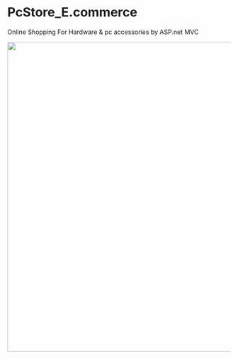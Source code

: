 # PcStore_E.commerce
Online Shopping For Hardware &amp; pc accessories by ASP.net MVC

<img src="https://user-images.githubusercontent.com/16438786/45266939-52e06600-b463-11e8-8001-842947b723a9.PNG" width=700 />
